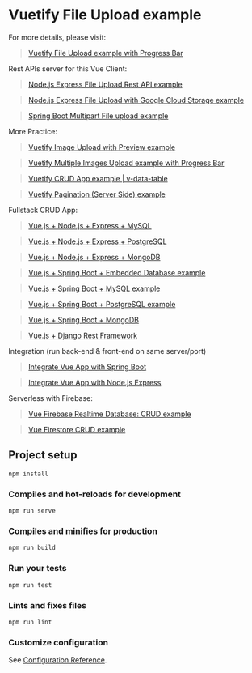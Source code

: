# Vuetify File Upload example

For more details, please visit:
> [Vuetify File Upload example with Progress Bar](https://bezkoder.com/vuetify-file-upload/)

Rest APIs server for this Vue Client:
> [Node.js Express File Upload Rest API example](https://bezkoder.com/node-js-express-file-upload/)

> [Node.js Express File Upload with Google Cloud Storage example](https://bezkoder.com/google-cloud-storage-nodejs-upload-file/)

> [Spring Boot Multipart File upload example](https://bezkoder.com/spring-boot-file-upload/)

More Practice:
> [Vuetify Image Upload with Preview example](https://bezkoder.com/vuetify-image-upload-preview/)

> [Vuetify Multiple Images Upload example with Progress Bar](https://bezkoder.com/vuetify-multiple-image-upload/)

> [Vuetify CRUD App example | v-data-table](https://bezkoder.com/vuetify-data-table-example/)

> [Vuetify Pagination (Server Side) example](https://bezkoder.com/vuetify-pagination-server-side/)

Fullstack CRUD App:
> [Vue.js + Node.js + Express + MySQL](https://bezkoder.com/vue-js-node-js-express-mysql-crud-example/)

> [Vue.js + Node.js + Express + PostgreSQL](https://bezkoder.com/vue-node-express-postgresql/)

> [Vue.js + Node.js + Express + MongoDB](https://bezkoder.com/vue-node-express-mongodb-mevn-crud/)

> [Vue.js + Spring Boot + Embedded Database example](https://bezkoder.com/spring-boot-vue-js-crud-example/)

> [Vue.js + Spring Boot + MySQL example](https://bezkoder.com/spring-boot-vue-js-mysql/)

> [Vue.js + Spring Boot + PostgreSQL example](https://bezkoder.com/spring-boot-vue-js-postgresql/)

> [Vue.js + Spring Boot + MongoDB](https://bezkoder.com/spring-boot-vue-mongodb/)

> [Vue.js + Django Rest Framework](https://bezkoder.com/django-vue-js-rest-framework/)

Integration (run back-end & front-end on same server/port)
> [Integrate Vue App with Spring Boot](https://bezkoder.com/integrate-vue-spring-boot/)

> [Integrate Vue App with Node.js Express](https://bezkoder.com/serve-vue-app-express/)

Serverless with Firebase:
> [Vue Firebase Realtime Database: CRUD example](https://bezkoder.com/vue-firebase-realtime-database/)

> [Vue Firestore CRUD example](https://bezkoder.com/vue-firestore-crud/)

## Project setup
```
npm install
```

### Compiles and hot-reloads for development
```
npm run serve
```

### Compiles and minifies for production
```
npm run build
```

### Run your tests
```
npm run test
```

### Lints and fixes files
```
npm run lint
```

### Customize configuration
See [Configuration Reference](https://cli.vuejs.org/config/).
